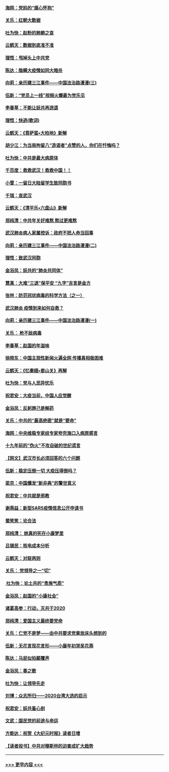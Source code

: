 #### [海网：党妈的“瘟心怀抱”](../pages/nsc993/n11840740.md?t=02031733) 
#### [关乐：红朝大数据](../pages/nsc993/n11840675.md?t=02031733) 
#### [吐为快：赵粉的肺腑之哀](../pages/nsc993/n11840618.md?t=02031733) 
#### [云鹤天：数据到底准不准](../pages/nsc993/n11840325.md?t=02031733) 
#### [理悟：甩掉头上中共党](../pages/nsc993/n11838826.md?t=02031733) 
#### [陈达：隐瞒大疫情如同大暗杀](../pages/nsc993/n11838771.md?t=02031733) 
#### [向莉：亲历建三江事件——中国法治路漫漫(三)](../pages/nsc993/n11831825.md?t=02031733) 
#### [伍新：“党员上一线”视频火爆最为党乐见](../pages/nsc993/n11838200.md?t=02031733) 
#### [李春草：不能让妖共再逍遥](../pages/nsc993/n11838102.md?t=02031733) 
#### [理悟：快逃(歌词)](../pages/nsc993/n11838083.md?t=02031733) 
#### [云鹤天：《菩萨蛮▪大柏地》新解](../pages/nsc993/n11838059.md?t=02031733) 
#### [胡少江：为当局拘留八“造谣者”点赞的人，你们在忏悔吗？](../pages/nsc993/n11836801.md?t=02031733) 
#### [吐为快：中共是最大病原体](../pages/nsc993/n11836748.md?t=02031733) 
#### [千百度：救救武汉！救救中国！！](../pages/nsc993/n11836145.md?t=02031733) 
#### [小雪：一留日大陆留学生致同胞书](../pages/nsc993/n11834624.md?t=02031733) 
#### [千瑞：哀武汉](../pages/nsc993/n11833647.md?t=02031733) 
#### [云鹤天：《清平乐▪六盘山》新解](../pages/nsc993/n11833611.md?t=02031733) 
#### [郑纯清：中共年关好难熬 熬过更难熬](../pages/nsc993/n11833489.md?t=02031733) 
#### [武汉肺炎病人家属控诉：政府不把人命当回事](../pages/nsc993/n11833205.md?t=02031733) 
#### [向莉：亲历建三江事件——中国法治路漫漫(二)](../pages/nsc993/n11829102.md?t=02031733) 
#### [理悟：致武汉同胞](../pages/nsc993/n11831522.md?t=02031733) 
#### [金浴凤：妖共的“肺炎共同体”](../pages/nsc993/n11829448.md?t=02031733) 
#### [慧真：大难“三退”保平安 “九字”吉言是金方](../pages/nsc993/n11829501.md?t=02031733) 
#### [张林：防范冠状病毒的科学方法（之一）](../pages/nsc993/n11828618.md?t=02031733) 
#### [武汉肺炎 疫情到来如何自救？](../pages/nsc993/n11827632.md?t=02031733) 
#### [向莉：亲历建三江事件——中国法治路漫漫(一)](../pages/nsc993/n11827190.md?t=02031733) 
#### [关乐： 枪不敌病毒](../pages/nsc993/n11826746.md?t=02031733) 
#### [李春草：赵国的年滋味](../pages/nsc993/n11826321.md?t=02031733) 
#### [徐晓东：中国主观性新闻火遍全网 传播真相极困难](../pages/nsc993/n11826508.md?t=02031733) 
#### [云鹤天：《忆秦娥▪娄山关》再解](../pages/nsc993/n11824682.md?t=02031733) 
#### [吐为快：党与人民异忧乐](../pages/nsc993/n11824660.md?t=02031733) 
#### [祝君安：大疫当前，中国人应觉醒](../pages/nsc993/n11821946.md?t=02031733) 
#### [金浴凤：反躬罪己是解药](../pages/nsc993/n11820280.md?t=02031733) 
#### [关乐：中共的“最高绝密”就是“要命”](../pages/nsc993/n11816946.md?t=02031733) 
#### [海网：中央维稳专家组专家夸完海口入病房感言](../pages/nsc993/n11815138.md?t=02031733) 
#### [十九年前的“伪火”不攻自破的世纪谎言](../pages/nsc993/n11813238.md?t=02031733) 
#### [【网文】武汉市长必须回答的六个问题](../pages/nsc993/n11813848.md?t=02031733) 
#### [伍新：稳定压倒一切 大疫压得倒吗？](../pages/nsc993/n11812634.md?t=02031733) 
#### [梁京：中国爆发“新非典”的警世意义](../pages/nsc993/n11812554.md?t=02031733) 
#### [祝君安：中共就是邪教](../pages/nsc993/n11812431.md?t=02031733) 
#### [谢燕益：新型SARS疫情信息公开申请书](../pages/nsc993/n11808840.md?t=02031733) 
#### [蜀笑笑：论合法](../pages/nsc993/n11808064.md?t=02031733) 
#### [郑纯清： 她真的死在小康梦里](../pages/nsc993/n11806623.md?t=02031733) 
#### [吕锡民：核电成本分析](../pages/nsc993/n11806284.md?t=02031733) 
#### [云鹤天：对联两则](../pages/nsc993/n11805957.md?t=02031733) 
#### [关乐： 党领导之一“切”](../pages/nsc993/n11804505.md?t=02031733) 
#### [ 吐为快：论土共的“贵族气质”](../pages/nsc993/n11804490.md?t=02031733) 
#### [金浴凤：赵国的“小康社会”](../pages/nsc993/n11804452.md?t=02031733) 
#### [诸葛高参：行动，灭共于2020](../pages/nsc993/n11804120.md?t=02031733) 
#### [郑纯清：爱国主义最终要党命](../pages/nsc993/n11802197.md?t=02031733) 
#### [关乐：亡党不是梦——由中共要求党章放床头想到的](../pages/nsc993/n11802156.md?t=02031733) 
#### [伍新：无花言现花言形——小康年初哭吴花燕](../pages/nsc993/n11800044.md?t=02031733) 
#### [陈达：马屁似拍颠覆声](../pages/nsc993/n11800010.md?t=02031733) 
#### [金浴凤：春之歌](../pages/nsc993/n11797687.md?t=02031733) 
#### [吐为快：让领导先走](../pages/nsc993/n11797512.md?t=02031733) 
#### [刘博：众志所归——2020台湾大选的启示](../pages/nsc993/n11796878.md?t=02031733) 
#### [祝君安：妖共畜心剖](../pages/nsc993/n11794273.md?t=02031733) 
#### [文武：国民党的前途与命运](../pages/nsc993/n11794198.md?t=02031733) 
#### [方能达：祝贺《大纪元时报》读者日增](../pages/nsc993/n11793807.md?t=02031733) 
#### [【读者投书】中共对穆斯林的迫害成扩大趋势](../pages/nsc993/n11791371.md?t=02031733) 

----
#### [ >>> 更早内容 <<< ](../indexes/nsc993-earlier.md)
